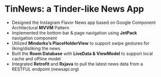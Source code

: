 # TinNews: a Tinder-like News App
* Designed the Instagram Flavor News app based on Google Component Architectural **MVVM** Pattern
* Implemented the bottom bar & page navigation using **JetPack** navigation component 
* Utilized **Mindorks’s PlaceHolderView** to support swipe gestures for liking/disliking the news
* Built the **Room Database** with **LiveData & ViewModel** to support local cache and offline model
* Integrated **Retrofit** and **Rxjava** to pull the latest news data from a RESTFUL endpoint  (newsapi.org) 
